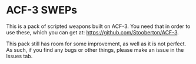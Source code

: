 # ACF-3 SWEPs

This is a pack of scripted weapons built on ACF-3.
You need that in order to use these, which you can get at: https://github.com/Stooberton/ACF-3.

This pack still has room for some improvement, as well as it is not perfect.
As such, if you find any bugs or other things, please make an issue in the Issues tab.
